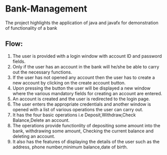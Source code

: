 # Bank-Management
The project highlights the application of java and javafx for demonstration of functionality of a bank

## Flow:
1. The user is provided with a login window with account ID and password fields.
2. Only if the user has an account in the bank will he/she be able to carry out the necessary functions.
3. If the user has not opened any account then the user has to create a new account by clicking on the create account button.
4. Upon pressing the button the user will be displayed a new window where the various mandatory fields for creating an account are entered.
5. An account is created and the user is redirected to the login page.
6. The user enters the appropriate credentials and another window is opened with a list of various operations the user can carry out.
7. It has the four basic operations i.e Deposit,Withdraw,Check Balance,Delete an account.
8. The operations provide functionlity of depositing some amount into the bank, withdrawing some amount, Checking the current balance and deleting an account.
9. It also has the features of displaying the details of the user such as the address, phone number,minimum balance,date of birth.
